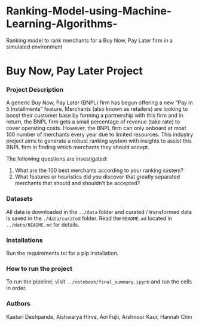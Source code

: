 # Ranking-Model-using-Machine-Learning-Algorithms-
Ranking model to rank merchants for a Buy Now, Pay Later firm in a simulated environment


# Buy Now, Pay Later Project

### Project Description
A generic Buy Now, Pay Later (BNPL) firm has begun offering a new “Pay in 5 Installments” feature. Merchants (also known as retailers) are looking to boost their customer base by forming a partnership with this firm and in return, the BNPL firm gets a small percentage of revenue (take rate) to cover operating costs. However, the BNPL firm can only onboard at most 100 number of merchants every year due to limited resources. This industry project aims to generate a robust ranking system with insights to assist this BNPL firm in finding which merchants
they should accept.

The following questions are investigated:
1. What are the 100 best merchants according to your ranking system?
2. What features or heuristics did you discover that greatly separated merchants that should and shouldn’t be accepted?

### Datasets
All data is downloaded in the `../data` folder and curated / transformed data is saved in the `./data/curated` folder.
Read the `README.md` located in `../data/README.md` for details.

### Installations
Run the requirements.txt for a pip installation. 

### How to run the project
To run the pipeline, visit `../notebook/final_summary.ipynb` and run the cells in order.

### Authors

Kasturi Deshpande, Aishwarya Hirve, Aoi Fujii, Arshnoor Kaur, Hannah Chin

